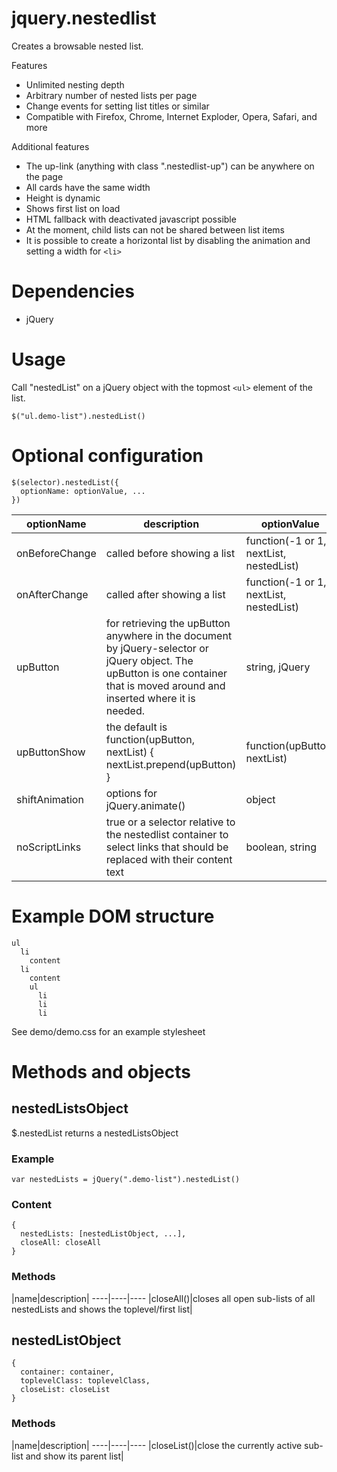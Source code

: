 # jquery.nestedlist
Creates a browsable nested list.

Features
- Unlimited nesting depth
- Arbitrary number of nested lists per page
- Change events for setting list titles or similar
- Compatible with Firefox, Chrome, Internet Exploder, Opera, Safari, and more

Additional features
- The up-link (anything with class ".nestedlist-up") can be anywhere on the page
- All cards have the same width
- Height is dynamic
- Shows first list on load
- HTML fallback with deactivated javascript possible
- At the moment, child lists can not be shared between list items
- It is possible to create a horizontal list by disabling the animation and setting a width for ``<li>``

# Dependencies
- jQuery

# Usage
Call "nestedList" on a jQuery object with the topmost ``<ul>`` element of the list.

    $("ul.demo-list").nestedList()

# Optional configuration
```
$(selector).nestedList({
  optionName: optionValue, ...
})
```

|optionName|description|optionValue|
----|----|----
|onBeforeChange|called before showing a list|function(-1 or 1, nextList, nestedList)|
|onAfterChange|called after showing a list|function(-1 or 1, nextList, nestedList)|
|upButton|for retrieving the upButton anywhere in the document by jQuery-selector or jQuery object. The upButton is one container that is moved around and inserted where it is needed.|string, jQuery|
|upButtonShow|the default is function(upButton, nextList) { nextList.prepend(upButton) }|function(upButton, nextList)|
|shiftAnimation|options for jQuery.animate()|object|
|noScriptLinks|true or a selector relative to the nestedlist container to select links that should be replaced with their content text|boolean, string|

# Example DOM structure
```
ul
  li
    content
  li
    content
    ul
      li
      li
      li
```

See demo/demo.css for an example stylesheet

# Methods and objects
## nestedListsObject
$.nestedList returns a nestedListsObject
### Example
    var nestedLists = jQuery(".demo-list").nestedList()
### Content
    {
      nestedLists: [nestedListObject, ...],
      closeAll: closeAll
    }
### Methods
|name|description|
----|----|----
|closeAll()|closes all open sub-lists of all nestedLists and shows the toplevel/first list|
## nestedListObject
    {
      container: container,
      toplevelClass: toplevelClass,
      closeList: closeList
    }
### Methods
|name|description|
----|----|----
|closeList()|close the currently active sub-list and show its parent list|
